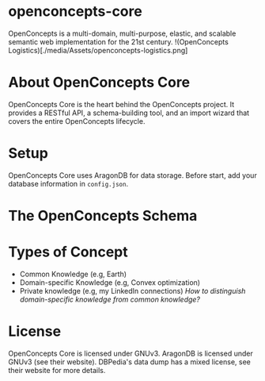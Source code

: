 # openconcepts-core
OpenConcepts is a multi-domain, multi-purpose, elastic, and scalable semantic web implementation for the 21st century.
!(OpenConcepts Logistics)[./media/Assets/openconcepts-logistics.png]

# About OpenConcepts Core
OpenConcepts Core is the heart behind the OpenConcepts project. It provides a RESTful API, a schema-building tool, and an import wizard that covers the entire OpenConcepts lifecycle. 

# Setup
OpenConcepts Core uses AragonDB for data storage. Before start, add your database information in `config.json`.


# The OpenConcepts Schema

# Types of Concept
* Common Knowledge (e.g, Earth)
* Domain-specific Knowledge (e.g, Convex optimization)
* Private knowledge (e.g, my LinkedIn connections)
*How to distinguish domain-specific knowledge from common knowledge?*

# License
OpenConcepts Core is licensed under GNUv3.
AragonDB is licensed under GNUv3 (see their website).
DBPedia's data dump has a mixed license, see their website for more details.

